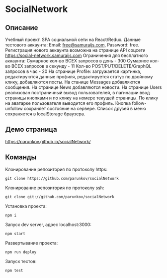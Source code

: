 # SocialNetwork

## Описание

Учебный проект. SPA социальной сети на React/Redux. Данные тестового аккаунта: Email: free@samuraijs.com, Password: free. Регистрация нового аккаунта возможна на странице API соцсети https://social-network.samuraijs.com
Ограничения для бесплатного аккаунта:
Сумарное кол-во ВСЕХ запросов в день - 300
Сумарное кол-во ВСЕХ запросов в секунду - 11
Кол-во POST/PUT/DELETE/GraphQL запросов в час - 20
На странице Profile: загружается картинка, редактируются данные профиля, редактируется статус по двойному клику, добавляются посты. На станице Messages добавляются сообщения. На странице News добавляются новости. На странице Users реализован постраничный вывод пользователей, в пагинации ввод страницы кнопками и по клику на номере текущей страницы. По клику на аватарке пользователя выводится его профиль. Кнопка follow-unfollow сохраняет состояние на сервере. Список друзей в меню сохраняется в localStorage браузера.

## Демо страница

https://parunkov.github.io/socialNetwork/

## Команды

Клонирование репозитория по протоколу https:

    git clone https://github.com/parunkov/socialNetwork

Клонирование репозитория по протоколу ssh:

    git clone git://github.com/parunkov/socialNetwork

Установка проекта:
    
    npm i

Запуск dev server, адрес localhost:3000:

    npm start

Развертывание проекта:

    npm run deploy

Запуск тестов:

	npm test
